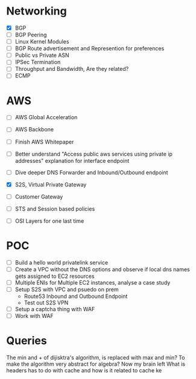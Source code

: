 # Networking
- [x] BGP 
- [ ] BGP Peering
- [ ] Linux Kernel Modules
- [ ] BGP Route advertisement and Represention for preferences
- [ ] Public vs Private ASN
- [ ] IPSec Termination
- [ ] Throughput and Bandwidth, Are they related?
- [ ] ECMP

# AWS
- [ ] AWS Global Acceleration
- [ ] AWS Backbone 
- [ ] Finish AWS Whitepaper
- [ ] Better understand "Access public aws services using private ip addresses" explanation for interface endpoint
- [ ] Dive deeper DNS Forwarder and Inbound/Outbound endpoint
- [x] S2S, Virtual Private Gateway
- [ ] Customer Gateway
- [ ] STS and Session based policies

- [ ] OSI Layers for one last time

# POC
- [ ] Build a hello world privatelink service 
- [ ] Create a VPC without the DNS options and observe if local dns names gets assigned to EC2 resources
- [ ] Multiple ENIs for Multiple EC2 instances, analyse a case study
- [ ] Setup S2S with VPC and psuedo on prem
    - Route53 Inbound and Outbound Endpoint
    - Test out S2S VPN
- [ ] Setup a captcha thing with WAF
- [ ] Work with WAF
    
# Queries
The min and + of dijisktra's algorithm, is replaced with max and min? To make the algorithm very abstract for algebra? Now my brain left
What is headers has to do with cache and how is it related to cache ke
